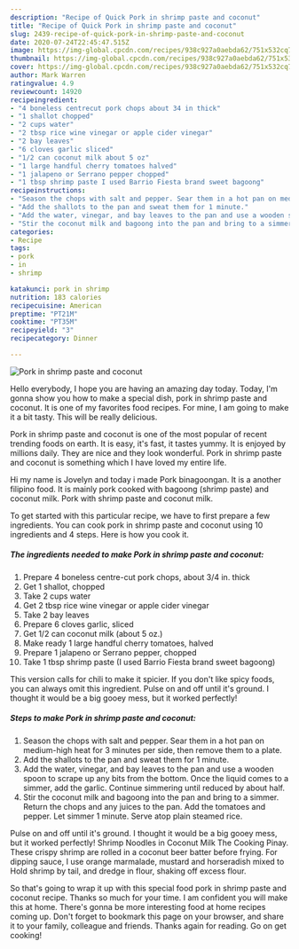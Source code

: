 ```yaml
---
description: "Recipe of Quick Pork in shrimp paste and coconut"
title: "Recipe of Quick Pork in shrimp paste and coconut"
slug: 2439-recipe-of-quick-pork-in-shrimp-paste-and-coconut
date: 2020-07-24T22:45:47.515Z
image: https://img-global.cpcdn.com/recipes/938c927a0aebda62/751x532cq70/pork-in-shrimp-paste-and-coconut-recipe-main-photo.jpg
thumbnail: https://img-global.cpcdn.com/recipes/938c927a0aebda62/751x532cq70/pork-in-shrimp-paste-and-coconut-recipe-main-photo.jpg
cover: https://img-global.cpcdn.com/recipes/938c927a0aebda62/751x532cq70/pork-in-shrimp-paste-and-coconut-recipe-main-photo.jpg
author: Mark Warren
ratingvalue: 4.9
reviewcount: 14920
recipeingredient:
- "4 boneless centrecut pork chops about 34 in thick"
- "1 shallot chopped"
- "2 cups water"
- "2 tbsp rice wine vinegar or apple cider vinegar"
- "2 bay leaves"
- "6 cloves garlic sliced"
- "1/2 can coconut milk about 5 oz"
- "1 large handful cherry tomatoes halved"
- "1 jalapeno or Serrano pepper chopped"
- "1 tbsp shrimp paste I used Barrio Fiesta brand sweet bagoong"
recipeinstructions:
- "Season the chops with salt and pepper. Sear them in a hot pan on medium-high heat for 3 minutes per side, then remove them to a plate."
- "Add the shallots to the pan and sweat them for 1 minute."
- "Add the water, vinegar, and bay leaves to the pan and use a wooden spoon to scrape up any bits from the bottom. Once the liquid comes to a simmer, add the garlic. Continue simmering until reduced by about half."
- "Stir the coconut milk and bagoong into the pan and bring to a simmer. Return the chops and any juices to the pan. Add the tomatoes and pepper. Let simmer 1 minute. Serve atop plain steamed rice."
categories:
- Recipe
tags:
- pork
- in
- shrimp

katakunci: pork in shrimp 
nutrition: 183 calories
recipecuisine: American
preptime: "PT21M"
cooktime: "PT35M"
recipeyield: "3"
recipecategory: Dinner

---
```



![Pork in shrimp paste and coconut](https://img-global.cpcdn.com/recipes/938c927a0aebda62/751x532cq70/pork-in-shrimp-paste-and-coconut-recipe-main-photo.jpg)

Hello everybody, I hope you are having an amazing day today. Today, I'm gonna show you how to make a special dish, pork in shrimp paste and coconut. It is one of my favorites food recipes. For mine, I am going to make it a bit tasty. This will be really delicious.

Pork in shrimp paste and coconut is one of the most popular of recent trending foods on earth. It is easy, it's fast, it tastes yummy. It is enjoyed by millions daily. They are nice and they look wonderful. Pork in shrimp paste and coconut is something which I have loved my entire life.

Hi my name is Jovelyn and today i made Pork binagoongan. It is a another filipino food. It is mainly pork cooked with bagoong (shrimp paste) and coconut milk. Pork with shrimp paste and coconut milk.


To get started with this particular recipe, we have to first prepare a few ingredients. You can cook pork in shrimp paste and coconut using 10 ingredients and 4 steps. Here is how you cook it.

<!--inarticleads1-->

##### The ingredients needed to make Pork in shrimp paste and coconut:

1. Prepare 4 boneless centre-cut pork chops, about 3/4 in. thick
1. Get 1 shallot, chopped
1. Take 2 cups water
1. Get 2 tbsp rice wine vinegar or apple cider vinegar
1. Take 2 bay leaves
1. Prepare 6 cloves garlic, sliced
1. Get 1/2 can coconut milk (about 5 oz.)
1. Make ready 1 large handful cherry tomatoes, halved
1. Prepare 1 jalapeno or Serrano pepper, chopped
1. Take 1 tbsp shrimp paste (I used Barrio Fiesta brand sweet bagoong)


This version calls for chili to make it spicier. If you don&#39;t like spicy foods, you can always omit this ingredient. Pulse on and off until it&#39;s ground. I thought it would be a big gooey mess, but it worked perfectly! 

<!--inarticleads2-->

##### Steps to make Pork in shrimp paste and coconut:

1. Season the chops with salt and pepper. Sear them in a hot pan on medium-high heat for 3 minutes per side, then remove them to a plate.
1. Add the shallots to the pan and sweat them for 1 minute.
1. Add the water, vinegar, and bay leaves to the pan and use a wooden spoon to scrape up any bits from the bottom. Once the liquid comes to a simmer, add the garlic. Continue simmering until reduced by about half.
1. Stir the coconut milk and bagoong into the pan and bring to a simmer. Return the chops and any juices to the pan. Add the tomatoes and pepper. Let simmer 1 minute. Serve atop plain steamed rice.


Pulse on and off until it&#39;s ground. I thought it would be a big gooey mess, but it worked perfectly! Shrimp Noodles in Coconut Milk The Cooking Pinay. These crispy shrimp are rolled in a coconut beer batter before frying. For dipping sauce, I use orange marmalade, mustard and horseradish mixed to Hold shrimp by tail, and dredge in flour, shaking off excess flour. 

So that's going to wrap it up with this special food pork in shrimp paste and coconut recipe. Thanks so much for your time. I am confident you will make this at home. There's gonna be more interesting food at home recipes coming up. Don't forget to bookmark this page on your browser, and share it to your family, colleague and friends. Thanks again for reading. Go on get cooking!
